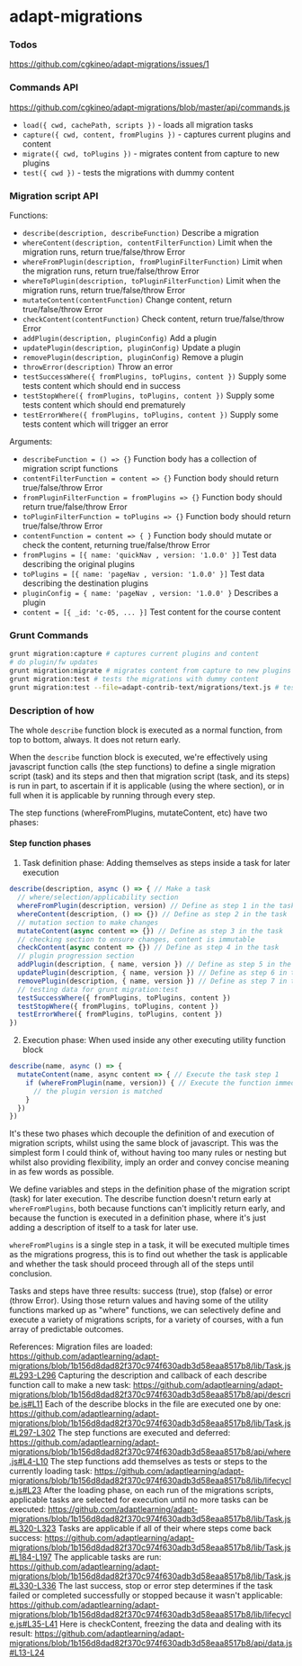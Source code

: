# adapt-migrations

### Todos
https://github.com/cgkineo/adapt-migrations/issues/1

### Commands API
https://github.com/cgkineo/adapt-migrations/blob/master/api/commands.js
* `load({ cwd, cachePath, scripts })` - loads all migration tasks
* `capture({ cwd, content, fromPlugins })` - captures current plugins and content
* `migrate({ cwd, toPlugins })` - migrates content from capture to new plugins
* `test({ cwd })` - tests the migrations with dummy content

### Migration script API
Functions:
* `describe(description, describeFunction)` Describe a migration
* `whereContent(description, contentFilterFunction)` Limit when the migration runs, return true/false/throw Error
* `whereFromPlugin(description, fromPluginFilterFunction)` Limit when the migration runs, return true/false/throw Error
* `whereToPlugin(description, toPluginFilterFunction)` Limit when the migration runs, return true/false/throw Error
* `mutateContent(contentFunction)` Change content, return true/false/throw Error
* `checkContent(contentFunction)` Check content, return true/false/throw Error
* `addPlugin(description, pluginConfig)` Add a plugin
* `updatePlugin(description, pluginConfig)` Update a plugin
* `removePlugin(description, pluginConfig)` Remove a plugin
* `throwError(description)` Throw an error
* `testSuccessWhere({ fromPlugins, toPlugins, content })` Supply some tests content which should end in success
* `testStopWhere({ fromPlugins, toPlugins, content })` Supply some tests content which should end prematurely
* `testErrorWhere({ fromPlugins, toPlugins, content })` Supply some tests content which will trigger an error

Arguments:
* `describeFunction = () => {}` Function body has a collection of migration script functions
* `contentFilterFunction = content => {}` Function body should return true/false/throw Error
* `fromPluginFilterFunction = fromPlugins => {}` Function body should return true/false/throw Error
* `toPluginFilterFunction = toPlugins => {}` Function body should return true/false/throw Error
* `contentFunction = content => { }` Function body should mutate or check the content, returning true/false/throw Error
* `fromPlugins = [{ name: 'quickNav , version: '1.0.0' }]` Test data describing the original plugins
* `toPlugins = [{ name: 'pageNav , version: '1.0.0' }]` Test data describing the destination plugins
* `pluginConfig = { name: 'pageNav , version: '1.0.0' }` Describes a plugin
* `content = [{ _id: 'c-05, ... }]` Test content for the course content

### Grunt Commands
```sh
grunt migration:capture # captures current plugins and content
# do plugin/fw updates
grunt migration:migrate # migrates content from capture to new plugins
grunt migration:test # tests the migrations with dummy content
grunt migration:test --file=adapt-contrib-text/migrations/text.js # tests the migrations with dummy content
```

### Description of how
The whole `describe` function block is executed as a normal function, from top to bottom, always. It does not return early.

When the `describe` function block is executed, we're effectively using javascript function calls (the step functions) to define a single migration script (task) and its steps and then that migration script (task, and its steps) is run in part, to ascertain if it is applicable (using the where section), or in full when it is applicable by running through every step.

The step functions (whereFromPlugins, mutateContent, etc) have two phases:

#### Step function phases
1. Task definition phase: Adding themselves as steps inside a task for later execution
```js
describe(description, async () => { // Make a task
  // where/selection/applicability section
  whereFromPlugin(description, version) // Define as step 1 in the task
  whereContent(description, () => {}) // Define as step 2 in the task
  // mutation section to make changes
  mutateContent(async content => {}) // Define as step 3 in the task
  // checking section to ensure changes, content is immutable 
  checkContent(async content => {}) // Define as step 4 in the task
  // plugin progression section
  addPlugin(description, { name, version }) // Define as step 5 in the task
  updatePlugin(description, { name, version }) // Define as step 6 in the task
  removePlugin(description, { name, version }) // Define as step 7 in the task
  // testing data for grunt migration:test
  testSuccessWhere({ fromPlugins, toPlugins, content })
  testStopWhere({ fromPlugins, toPlugins, content })
  testErrorWhere({ fromPlugins, toPlugins, content })
})
```
2. Execution phase: When used inside any other executing utility function block
```js
describe(name, async () => {
  mutateContent(name, async content => { // Execute the task step 1
    if (whereFromPlugin(name, version)) { // Execute the function immediately
      // the plugin version is matched
    }
  })
}) 
```

It's these two phases which decouple the definition of and execution of migration scripts, whilst using the same block of javascript. This was the simplest form I could think of, without having too many rules or nesting but whilst also providing flexibility, imply an order and convey concise meaning in as few words as possible.

We define variables and steps in the definition phase of the migration script (task) for later execution. The describe function doesn't return early at `whereFromPlugins`, both because functions can't implicitly return early, and because the function is executed in a definition phase, where it's just adding a description of itself to a task for later use.

`whereFromPlugins` is a single step in a task, it will be executed multiple times as the migrations progress, this is to find out whether the task is applicable and whether the task should proceed through all of the steps until conclusion. 

Tasks and steps have three results: success (true), stop (false) or error (throw Error). Using those return values and having some of the utility functions marked up as "where" functions, we can selectively define and execute a variety of migrations scripts, for a variety of courses, with a fun array of predictable outcomes.

References:
Migration files are loaded: https://github.com/adaptlearning/adapt-migrations/blob/1b156d8dad82f370c974f630adb3d58eaa8517b8/lib/Task.js#L293-L296
Capturing the description and callback of each describe function call to make a new task: https://github.com/adaptlearning/adapt-migrations/blob/1b156d8dad82f370c974f630adb3d58eaa8517b8/api/describe.js#L11
Each of the describe blocks in the file are executed one by one: https://github.com/adaptlearning/adapt-migrations/blob/1b156d8dad82f370c974f630adb3d58eaa8517b8/lib/Task.js#L297-L302
The step functions are executed and deferred: https://github.com/adaptlearning/adapt-migrations/blob/1b156d8dad82f370c974f630adb3d58eaa8517b8/api/where.js#L4-L10
The step functions add themselves as tests or steps to the currently loading task: https://github.com/adaptlearning/adapt-migrations/blob/1b156d8dad82f370c974f630adb3d58eaa8517b8/lib/lifecycle.js#L23
After the loading phase, on each run of the migrations scripts, applicable tasks are selected for execution until no more tasks can be executed: https://github.com/adaptlearning/adapt-migrations/blob/1b156d8dad82f370c974f630adb3d58eaa8517b8/lib/Task.js#L320-L323
Tasks are applicable if all of their where steps come back success: https://github.com/adaptlearning/adapt-migrations/blob/1b156d8dad82f370c974f630adb3d58eaa8517b8/lib/Task.js#L184-L197
The applicable tasks are run: https://github.com/adaptlearning/adapt-migrations/blob/1b156d8dad82f370c974f630adb3d58eaa8517b8/lib/Task.js#L330-L336
The last success, stop or error step determines if the task failed or completed successfully or stopped because it wasn't applicable: https://github.com/adaptlearning/adapt-migrations/blob/1b156d8dad82f370c974f630adb3d58eaa8517b8/lib/lifecycle.js#L35-L41
Here is checkContent, freezing the data and dealing with its result: https://github.com/adaptlearning/adapt-migrations/blob/1b156d8dad82f370c974f630adb3d58eaa8517b8/api/data.js#L13-L24
